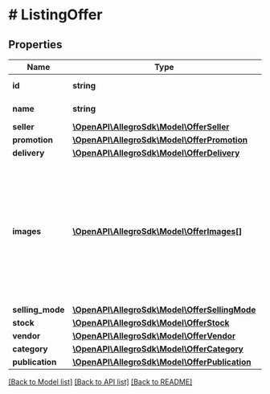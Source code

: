 # # ListingOffer

## Properties

Name | Type | Description | Notes
------------ | ------------- | ------------- | -------------
**id** | **string** | The offer ID. | [optional]
**name** | **string** | The title of the offer. | [optional]
**seller** | [**\OpenAPI\AllegroSdk\Model\OfferSeller**](OfferSeller.md) |  | [optional]
**promotion** | [**\OpenAPI\AllegroSdk\Model\OfferPromotion**](OfferPromotion.md) |  | [optional]
**delivery** | [**\OpenAPI\AllegroSdk\Model\OfferDelivery**](OfferDelivery.md) |  | [optional]
**images** | [**\OpenAPI\AllegroSdk\Model\OfferImages[]**](OfferImages.md) | The gallery of images. Only the URL of the original sized image is provided. The first image represents the thumbnail image used on listing. | [optional]
**selling_mode** | [**\OpenAPI\AllegroSdk\Model\OfferSellingMode**](OfferSellingMode.md) |  | [optional]
**stock** | [**\OpenAPI\AllegroSdk\Model\OfferStock**](OfferStock.md) |  | [optional]
**vendor** | [**\OpenAPI\AllegroSdk\Model\OfferVendor**](OfferVendor.md) |  | [optional]
**category** | [**\OpenAPI\AllegroSdk\Model\OfferCategory**](OfferCategory.md) |  | [optional]
**publication** | [**\OpenAPI\AllegroSdk\Model\OfferPublication**](OfferPublication.md) |  | [optional]

[[Back to Model list]](../../README.md#models) [[Back to API list]](../../README.md#endpoints) [[Back to README]](../../README.md)
